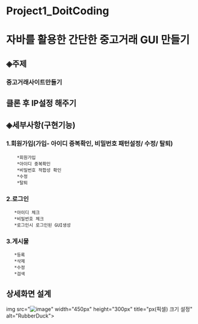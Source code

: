 # Project1_DoitCoding

# 자바를 활용한 간단한 중고거래 GUI 만들기

## ◈주제
### 중고거래사이트만들기
## 클론 후 IP설정 해주기



## ◈세부사항(구현기능)
### 1.회원가입(가입- 아이디 중복확인, 비밀번호 패턴설정/ 수정/ 탈퇴)
        *회원가입
        *아이디 중복확인
        *비밀번호 적합성 확인
        *수정
        *탈퇴
### 2.로그인 
       *아이디 체크
       *비밀번호 체크
       *로그인시 로그인된 GUI생성
### 3.게시물
       *등록
       *삭제
       *수정
       *검색

## 상세화면 설계

img src="![image](https://user-images.githubusercontent.com/49307938/192099905-babfeb96-e2e7-4f19-a7cb-2a9d83f122b1.png)" width="450px" height="300px" title="px(픽셀) 크기 설정" alt="RubberDuck"></img><br/>
